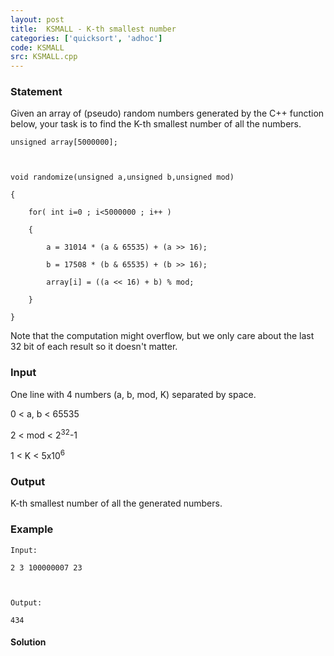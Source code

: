 ```yaml
---
layout: post
title:  KSMALL - K-th smallest number
categories: ['quicksort', 'adhoc']
code: KSMALL
src: KSMALL.cpp
---
```


### **Statement**

Given an array of (pseudo) random numbers generated by the C++ function below,
your task is to find the K-th smallest number of all the numbers.

    
    
    unsigned array[5000000];
    
    void randomize(unsigned a,unsigned b,unsigned mod)
    {
    	for( int i=0 ; i<5000000 ; i++ )
    	{
    		a = 31014 * (a & 65535) + (a >> 16);
    		b = 17508 * (b & 65535) + (b >> 16);
    		array[i] = ((a << 16) + b) % mod;
    	}
    }

Note that the computation might overflow, but we only care about the last 32
bit of each result so it doesn't matter.

### Input

One line with 4 numbers (a, b, mod, K) separated by space.

0 < a, b < 65535

2 < mod < 2<sup>32</sup>-1

1 < K < 5x10<sup>6</sup>

### Output

K-th smallest number of all the generated numbers.

### Example

    
    
    Input:
    2 3 100000007 23
    
    Output:
    434



#### **Solution**



